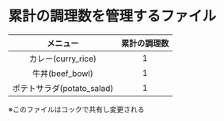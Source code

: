 # 累計の調理数を管理するファイル

|メニュー|累計の調理数|
|:--:|:--:|
|カレー(curry_rice)|1|
|牛丼(beef_bowl)　|1|
|ポテトサラダ(potato_salad)| 1|

※このファイルはコックで共有し変更される